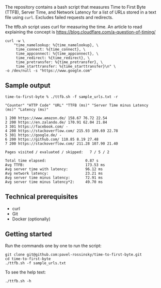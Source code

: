 The repository contains a bash script that measures Time to First Byte (TTFB), Server Time, and Network Latency for a list of URLs stored in a text file using `curl`. Excludes failed requests and redirects.

The ttfb.sh script uses curl for measuring the time.
An article to read explaining the concept is https://blog.cloudflare.com/a-question-of-timing/


```
curl -w \
    "time_namelookup: %{time_namelookup}, \
     time_connect: %{time_connect}, \
     time_appconnect: %{time_appconnect}, \
     time_redirect: %{time_redirect}, \
     time_pretransfer: %{time_pretransfer}, \
     time_starttransfer: %{time_starttransfer}\n" \
-o /dev/null -s "https://www.google.com"
```

## Sample output
```
time-to-first-byte % ./ttfb.sh -f sample_urls.txt -r

"Counter" "HTTP Code" "URL" "TTFB (ms)" "Server Time minus Latency (ms)" "Latency (ms)"

1 200 https://www.amazon.de/ 158.67 76.72 22.54
2 200 https://en.zalando.de/ 170.91 62.04 21.84
3 301 https://facebook.com/ -
4 200 https://stackoverflow.com/ 215.93 109.69 22.78
5 301 https://google.de/ -
6 200 https://github.com/ 110.85 8.19 27.48
7 200 https://stackoverflow.com/ 211.28 107.90 21.40

Pages visited / evaluated / skipped:   7 / 5 / 2

Total time elapsed:                  0.87 s
Avg TTFB:                            173.53 ms
Avg server time with latency:        96.12 ms
Avg network latency:                 23.21 ms
Avg server time minus latency:       72.91 ms
Avg server time minus latency*2:     49.70 ms
```

## Technical prerequisites
- curl
- Git
- Docker (optionally)

## Getting started
Run the commands one by one to run the script:
```
git clone git@github.com:pavel-rossinsky/time-to-first-byte.git
cd time-to-first-byte
./ttfb.sh -f sample_urls.txt
```
To see the help text:
```
./ttfb.sh -h
```
